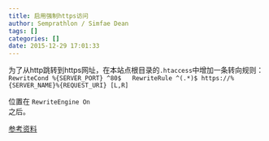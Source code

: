 ```yaml
---
title: 启用强制https访问
author: Semprathlon / Simfae Dean
tags: []
categories: []
date: 2015-12-29 17:01:33
---
```

为了从http跳转到https网址，在本站点根目录的`.htaccess`中增加一条转向规则：   
`
RewriteCond %{SERVER_PORT} ^80$  
RewriteRule ^(.*)$ https://%{SERVER_NAME}%{REQUEST_URI} [L,R]  
`
<!--more-->
位置在
`
RewriteEngine On  
`  
之后。

[参考资料](https://45so.org/cpanel-ssl.45so)